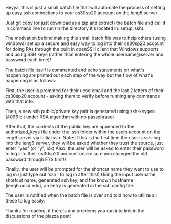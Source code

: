 Heyya, this is just a small batch file that will automate the process of setting up easy ssh connections to your cs30sp20 account on the ieng6 server.

Just git copy (or just download as a zip and extract) the batch file and call it in command line to run (in the directory it's located in: setup_ssh).

The motivation behind making this small batch file was to help others (using windows) set up a secure and easy way to log into their cs30sp20 account for doing
PAs through the built in openSSH client that Windows supports and using SSH keys (rather than entering the whole username@server and password each time)!

The batch file itself is commented and echo statements on what's happening are printed out each step of the way but the flow of what's happening is as follows:

First, the user is prompted for their ucsd email and the last 2 letters of their cs30sp20 account - asking them to verify before running any commands with that info.

Then, a new ssh public/private key pair is generated using ssh-keygen (4096 bit under RSA algorithm with no passphrase)

After that, the contents of the public key are appended to the authorized_keys file under the .ssh folder within the users account on the ieng6 server via initial ssh.
Note: if this is the first time the user is ssh-ing into the ieng6 server, they will be asked whether they trust the source, just enter "yes" (or "y", idk)
Also: the user will be asked to enter their password to log into their cs30sp20 account (make sure you changed the old password through ETS first!)

Finally, the user will be prompted for the shortcut name they want to use to log in (just type out 'ssh <nickname>' to log in after this!)
Using the input username, shortcut name, generated ssh key, and the known hostname (ieng6.ucsd.edu), an entry is generated in the ssh config file.

The user is notified when the batch file is over and told how to utilize all these to log easily.

Thanks for reading, if there's any problems you run into lmk in the discussions of the piazza post!
